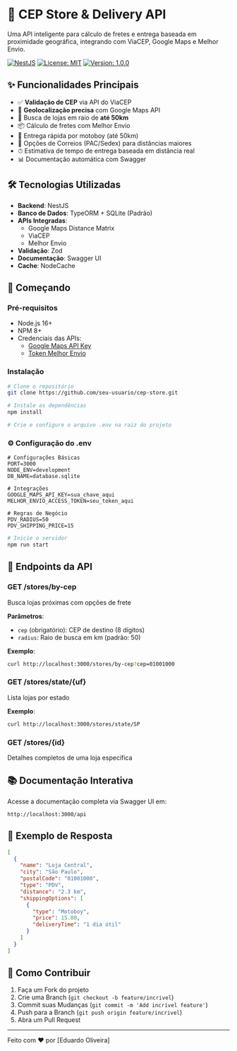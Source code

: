 # 🚚 CEP Store & Delivery API

Uma API inteligente para cálculo de fretes e entrega baseada em proximidade geográfica, integrando com ViaCEP, Google Maps e Melhor Envio.

[![NestJS](https://img.shields.io/badge/NestJS-E0234E?style=for-the-badge&logo=nestjs&logoColor=white)](https://nestjs.com/)
[![License: MIT](https://img.shields.io/badge/License-MIT-yellow.svg)](https://opensource.org/licenses/MIT)
[![Version: 1.0.0](https://img.shields.io/badge/Version-1.0.0-blue)]()

## ✨ Funcionalidades Principais

- ✅ **Validação de CEP** via API do ViaCEP
- 📍 **Geolocalização precisa** com Google Maps API
- 🏪 Busca de lojas em raio de **até 50km**
- 📦 Cálculo de fretes com Melhor Envio
- 🛵 Entrega rápida por motoboy (até 50km)
- 📮 Opções de Correios (PAC/Sedex) para distâncias maiores
- ⏱ Estimativa de tempo de entrega baseada em distância real
- 📊 Documentação automática com Swagger

## 🛠 Tecnologias Utilizadas

- **Backend**: NestJS
- **Banco de Dados**: TypeORM + SQLite (Padrão)
- **APIs Integradas**:
  - Google Maps Distance Matrix
  - ViaCEP
  - Melhor Envio
- **Validação**: Zod
- **Documentação**: Swagger UI
- **Cache**: NodeCache

## 🚀 Começando

### Pré-requisitos

- Node.js 16+
- NPM 8+
- Credenciais das APIs:
  - [Google Maps API Key](https://developers.google.com/maps)
  - [Token Melhor Envio](https://app.melhorenvio.com.br/integracoes/permissoes-de-acesso)

### Instalação

```bash
# Clone o repositório
git clone https://github.com/seu-usuario/cep-store.git

# Instale as dependências
npm install

# Crie e configure o arquivo .env na raiz do projeto
```

### ⚙ Configuração do .env

```
# Configurações Básicas
PORT=3000
NODE_ENV=development
DB_NAME=database.sqlite

# Integrações
GOOGLE_MAPS_API_KEY=sua_chave_aqui
MELHOR_ENVIO_ACCESS_TOKEN=seu_token_aqui

# Regras de Negócio
PDV_RADIUS=50
PDV_SHIPPING_PRICE=15
```

```bash
# Inicie o servidor
npm run start
```

## 📡 Endpoints da API

### GET /stores/by-cep
Busca lojas próximas com opções de frete

**Parâmetros**:
- `cep` (obrigatório): CEP de destino (8 dígitos)
- `radius`: Raio de busca em km (padrão: 50)

**Exemplo**:
```bash
curl http://localhost:3000/stores/by-cep?cep=01001000
```

### GET /stores/state/{uf}
Lista lojas por estado

**Exemplo**:
```bash
curl http://localhost:3000/stores/state/SP
```

### GET /stores/{id}
Detalhes completos de uma loja específica

## 📚 Documentação Interativa

Acesse a documentação completa via Swagger UI em:
```
http://localhost:3000/api
```

## 🧪 Exemplo de Resposta

```json
[
  {
    "name": "Loja Central",
    "city": "São Paulo",
    "postalCode": "01001000",
    "type": "PDV",
    "distance": "2.3 km",
    "shippingOptions": [
      {
        "type": "Motoboy",
        "price": 15.00,
        "deliveryTime": "1 dia útil"
      }
    ]
  }
]
```

## 🤝 Como Contribuir

1. Faça um Fork do projeto
2. Crie uma Branch (`git checkout -b feature/incrivel`)
3. Commit suas Mudanças (`git commit -m 'Add incrível feature'`)
4. Push para a Branch (`git push origin feature/incrivel`)
5. Abra um Pull Request

---

Feito com ❤️ por [Eduardo Oliveira]
